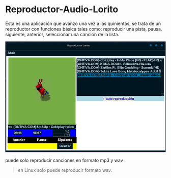 # Reproductor-Audio-Lorito

Esta es una aplicación que avanzo una vez a las quinientas, se trata de un reproductor con funciones básica tales como: 
reproducir una pista, pausa, siguiente, anterior, seleccionar una canción de la lista. 

![Imagen de referencia interfaz reproductor](https://github.com/fernandoAlfaro00/Reproductor-Audio-Lorito/blob/interfaz/lorito_mejoras.png)

puede solo reproducir canciones en formato mp3 y wav .

>en Linux solo puede reproducir formato wav.

